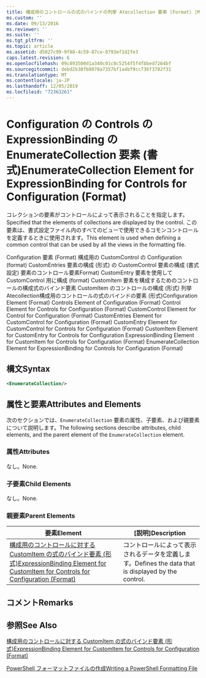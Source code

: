 ```yaml
---
title: 構成用のコントロールの式のバインドの列挙 Atecollection 要素 (Format) |Microsoft Docs
ms.custom: ''
ms.date: 09/13/2016
ms.reviewer: ''
ms.suite: ''
ms.tgt_pltfrm: ''
ms.topic: article
ms.assetid: d5027c99-9f88-4c59-87ce-8793ef1d2fe3
caps.latest.revision: 6
ms.openlocfilehash: 09c893500d1a340c01c0c5254f5f4fbbed7264bf
ms.sourcegitcommit: debd2b38fb8070a7357bf1a4bf9cc736f3702f31
ms.translationtype: MT
ms.contentlocale: ja-JP
ms.lasthandoff: 12/05/2019
ms.locfileid: "72363261"
---
```

# <a name="enumeratecollection-element-for-expressionbinding-for-controls-for-configuration-format"></a><span data-ttu-id="89960-102">Configuration の Controls の ExpressionBinding の EnumerateCollection 要素 (書式)</span><span class="sxs-lookup"><span data-stu-id="89960-102">EnumerateCollection Element for ExpressionBinding for Controls for Configuration (Format)</span></span>

<span data-ttu-id="89960-103">コレクションの要素がコントロールによって表示されることを指定します。</span><span class="sxs-lookup"><span data-stu-id="89960-103">Specified that the elements of collections are displayed by the control.</span></span> <span data-ttu-id="89960-104">この要素は、書式設定ファイル内のすべてのビューで使用できるコモンコントロールを定義するときに使用されます。</span><span class="sxs-lookup"><span data-stu-id="89960-104">This element is used when defining a common control that can be used by all the views in the formatting file.</span></span>

<span data-ttu-id="89960-105">Configuration 要素 (Format) 構成用の CustomControl の Configuration (format) CustomEntries 要素の構成 (形式) の CustomControl 要素の構成 (書式設定) 要素のコントロール要素Format) CustomEntry 要素を使用して CustomControl 用に構成 (format) CustomItem 要素を構成するためのコントロールの構成式のバインド要素 CustomItem のコントロールの構成 (形式) 列挙 Atecollection構成用のコントロールの式のバインドの要素 (形式)</span><span class="sxs-lookup"><span data-stu-id="89960-105">Configuration Element (Format) Controls Element of Configuration (Format) Control Element for Controls for Configuration (Format) CustomControl Element for Control for Configuration (Format) CustomEntries Element for CustomControl for Configuration (Format) CustomEntry Element for CustomControl for Controls for Configuration (Format) CustomItem Element for CustomEntry for Controls for Configuration ExpressionBinding Element for CustomItem for Controls for Configuration (Format) EnumerateCollection Element for ExpressionBinding for Controls for Configuration (Format)</span></span>

## <a name="syntax"></a><span data-ttu-id="89960-106">構文</span><span class="sxs-lookup"><span data-stu-id="89960-106">Syntax</span></span>

```xml
<EnumerateCollection/>
```

## <a name="attributes-and-elements"></a><span data-ttu-id="89960-107">属性と要素</span><span class="sxs-lookup"><span data-stu-id="89960-107">Attributes and Elements</span></span>

<span data-ttu-id="89960-108">次のセクションでは、`EnumerateCollection` 要素の属性、子要素、および親要素について説明します。</span><span class="sxs-lookup"><span data-stu-id="89960-108">The following sections describe attributes, child elements, and the parent element of the `EnumerateCollection` element.</span></span>

### <a name="attributes"></a><span data-ttu-id="89960-109">属性</span><span class="sxs-lookup"><span data-stu-id="89960-109">Attributes</span></span>

<span data-ttu-id="89960-110">なし。</span><span class="sxs-lookup"><span data-stu-id="89960-110">None.</span></span>

### <a name="child-elements"></a><span data-ttu-id="89960-111">子要素</span><span class="sxs-lookup"><span data-stu-id="89960-111">Child Elements</span></span>

<span data-ttu-id="89960-112">なし。</span><span class="sxs-lookup"><span data-stu-id="89960-112">None.</span></span>

### <a name="parent-elements"></a><span data-ttu-id="89960-113">親要素</span><span class="sxs-lookup"><span data-stu-id="89960-113">Parent Elements</span></span>

|<span data-ttu-id="89960-114">要素</span><span class="sxs-lookup"><span data-stu-id="89960-114">Element</span></span>|<span data-ttu-id="89960-115">[説明]</span><span class="sxs-lookup"><span data-stu-id="89960-115">Description</span></span>|
|-------------|-----------------|
|[<span data-ttu-id="89960-116">構成用のコントロールに対する CustomItem の式のバインド要素 (形式)</span><span class="sxs-lookup"><span data-stu-id="89960-116">ExpressionBinding Element for CustomItem for Controls for Configuration (Format)</span></span>](./expressionbinding-element-for-customitem-for-controls-for-configuration-format.md)|<span data-ttu-id="89960-117">コントロールによって表示されるデータを定義します。</span><span class="sxs-lookup"><span data-stu-id="89960-117">Defines the data that is displayed by the control.</span></span>|

## <a name="remarks"></a><span data-ttu-id="89960-118">コメント</span><span class="sxs-lookup"><span data-stu-id="89960-118">Remarks</span></span>

## <a name="see-also"></a><span data-ttu-id="89960-119">参照</span><span class="sxs-lookup"><span data-stu-id="89960-119">See Also</span></span>

[<span data-ttu-id="89960-120">構成用のコントロールに対する CustomItem の式のバインド要素 (形式)</span><span class="sxs-lookup"><span data-stu-id="89960-120">ExpressionBinding Element for CustomItem for Controls for Configuration (Format)</span></span>](./expressionbinding-element-for-customitem-for-controls-for-configuration-format.md)

[<span data-ttu-id="89960-121">PowerShell フォーマットファイルの作成</span><span class="sxs-lookup"><span data-stu-id="89960-121">Writing a PowerShell Formatting File</span></span>](./writing-a-powershell-formatting-file.md)
